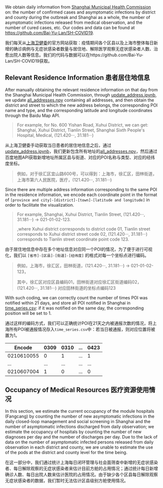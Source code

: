 We obtain daily information from [Shanghai Municipal Health Commission](https://wsjkw.sh.gov.cn/) on: the number of confirmed cases and asymptomatic infections by district and county during the outbreak and Shanghai as a whole, the number of asymptomatic infections released from medical observation, and the number of cured cases, etc. Our codes and data can be found at https://github.com/Bai-Yu-Lan/SH-COVID19.



我们每天从[上海卫健委](https://wsjkw.sh.gov.cn/)的官方网站获取：疫情期间各个区县以及上海市整体每日新增的确诊病例与无症状感染者数量与居住地、解除医学观察无症状感染者人数、治愈出院人数等信息。我们的代码与数据可以在https://github.com/Bai-Yu-Lan/SH-COVID19获取。



## Relevant Residence Information  患者居住地信息



After manually obtaining the relevant residence information on that day from the Shanghai Municipal Health Commission, through [update_address.ipynb](https://github.com/Bai-Yu-Lan/SH-COVID19/blob/main/source/code/update_addresses.ipynb), we update [all_addresses.npy](https://github.com/Bai-Yu-Lan/SH-COVID19/blob/main/source/data/居住地信息_processed/all_addresses.npy) containing all addresses, and then obtain the district and street to which the new address belongs, the corresponding POI name and type, and the corresponding latitude and longitude coordinates through the Baidu Map API.

> For example, for No. 600 Yishan Road, Xuhui District, we can get: Shanghai, Xuhui District, Tianlin Street, Shanghai Sixth People's Hospital, Medical, (121.420···, 31.181···)



从上海卫健委手动获取当日患者的居住地信息之后，通过[update_address.ipynb](https://github.com/Bai-Yu-Lan/SH-COVID19/blob/main/source/code/update_addresses.ipynb)，我们更新包含所有地址的[all_addresses.npy](https://github.com/Bai-Yu-Lan/SH-COVID19/blob/main/source/data/居住地信息_processed/all_addresses.npy)，然后通过百度地图API获取新增地址所属区县与街道、对应的POI名称与类型、对应的经纬度坐标。

> 例如，对于徐汇区宜山路600号，可以得到：上海市，徐汇区，田林街道，上海市第六人民医院，医疗，(121.420···,  31.181···)



Since there are multiple address information corresponding to the same POI in the residence information, we encode each coordinate point in the format of `[province and city]-[district]-[town]-[latitude and longitude]` in order to facilitate the visualization.

> For example, Shanghai, Xuhui District, Tianlin Street, (121.420···, 31.181···) -> 021-01-02-123.
>
> ,where Xuhui district corresponds to district code 01, Tianlin street corresponds to Xuhui district street code 02, (121.420···, 31.181···) corresponds to Tianlin street coordinate point code 123.



由于居住地信息中存在多个地址信息对应同一个POI的情况，为了便于进行可视化，我们以 `[省市]-[区县]-[街道]-[经纬度]` 的格式对每一个坐标点进行编码。

> 例如，上海市，徐汇区，田林街道，(121.420···,  31.181···)  -> 021-01-02-123，
>
> 其中，徐汇区对应区县编码01，田林街道对应徐汇区街道编码02，(121.420···,  31.181···) 对应田林街道的坐标点编码123



With such coding, we can correctly count the number of times POI was notified within 21 days, and store all POI notified in Shanghai in [time_series.csv](https://github.com/Bai-Yu-Lan/SH-COVID19/blob/main/source/data/CaseInfo_April/time_series.csv): if it was notified on the same day, the corresponding position will be set to 1.



通过这样的编码方式，我们可以正确统计POI在21天之内被通报次数的情况，将上海所有POI被通报情况存入`time_series.csv`中：若当日被通报，则对应位置将被置为1。



| Encode     | 0309 | 0310 | ...  | 0423 |
| ---------- | ---- | ---- | --- | ---- |
| 0210610055 | 0    | 1    | ...  | 1    |
| ...        | ...  | ...  | ...  | ...  |
| 0210607004 | 1    | 0    | ...  | 0    |



## Occupancy of Medical Resources 医疗资源使用情况



In this section, we estimate the current occupancy of the module hospitals (Fangcang) by counting the number of new asymptomatic infections in the daily closed-loop management and social screening in Shanghai and the number of asymptomatic infections discharged from daily observation; we estimate the occupancy of hospitals by counting the number of new diagnoses per day and the number of discharges per day. Due to the lack of data on the number of asymptomatic infected persons released from daily observation in each district and county, we are unable to estimate the use of the pods at the district and county level for the time being.



在这一部分中，我们通过统计上海每日闭环管理与社会面筛查中新增的无症状感染者、每日解除观察的无症状感染者来估计目前方舱的占用情况；通过统计每日新增确诊人数、每日出院人数来估计医院的占用情况。由于缺少各个区县每日解除观察无症状感染者的数据，我们暂时无法估计区县级别方舱使用情况。




